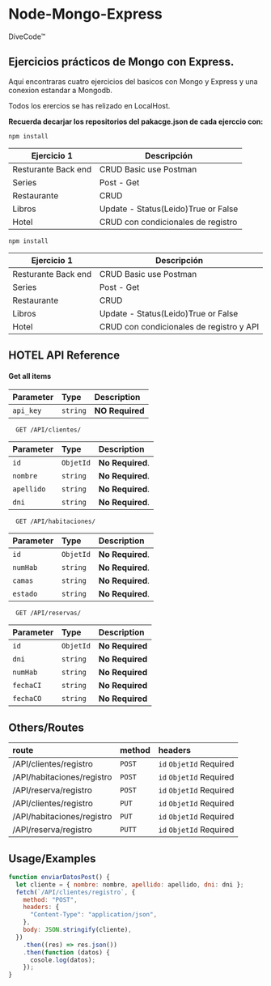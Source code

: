 
# Node-Mongo-Express



DiveCode&trade;

## **Ejercicios prácticos de Mongo con Express.**


Aquí encontraras cuatro ejercicios del basicos con Mongo y Express y una conexion estandar a Mongodb.

Todos los erercios se has relizado en LocalHost.




**Recuerda decarjar los repositorios del pakacge.json de cada ejerccio con:**


`npm install`



|  Ejercicio 1 | Descripción  |
| ------------ | ------------ |
| Resturante  Back end  | CRUD Basic use Postman  |
|  Series | Post - Get  |
|  Restaurante | CRUD   |
| Libros  | Update - Status(Leido)True or False   |
| Hotel  | CRUD con condicionales de registro  |


`npm install`



|  Ejercicio 1 | Descripción  |
| ------------ | ------------ |
| Resturante  Back end  | CRUD Basic use Postman  |
|  Series | Post - Get  |
|  Restaurante | CRUD   |
| Libros  | Update - Status(Leido)True or False   |
| Hotel  | CRUD con condicionales de registro y API  |


## HOTEL API Reference

#### Get all items

| Parameter | Type     | Description     |
| :-------- | :------- | :-------------- |
| `api_key` | `string` | **NO Required** |

```http
  GET /API/clientes/
```

| Parameter  | Type      | Description                          |
| :--------- | :-------- | :----------------------------------- |
| `id`       | `ObjetId` | **No Required**.  |
| `nombre`   | `string`  | **No Required**.  |
| `apellido` | `string`  | **No Required**.  |
| `dni`      | `string`  | **No Required**.  |

```http
  GET /API/habitaciones/
```

| Parameter | Type      | Description                          |
| :-------- | :-------- | :----------------------------------- |
| `id`      | `ObjetId` | **No Required**. |
| `numHab`  | `string`  | **No Required**. |
| `camas`   | `string`  | **No Required**. |
| `estado`  | `string`  | **No Required**. |

```http
  GET /API/reservas/
```

| Parameter | Type      | Description                          |
| :-------- | :-------- | :----------------------------------- |
| `id`      | `ObjetId` | **No Required** |
| `dni`     | `string`  | **No Required** |
| `numHab`  | `string`  | **No Required** |
| `fechaCI` | `string`  | **No Required** |
| `fechaCO` | `string`  | **No Required** |

## Others/Routes

| route                      | method | headers                             |
| :------------------------- | :----- | :---------------------------------- |
| /API/clientes/registro     | `POST` |  `id`  `ObjetId`  Required |
| /API/habitaciones/registro | `POST` | `id`  `ObjetId`  Required |
| /API/reserva/registro      | `POST` | `id`  `ObjetId`   Required |
| /API/clientes/registro     | `PUT`  | `id`  `ObjetId`   Required |
| /API/habitaciones/registro | `PUT`  | `id`  `ObjetId`   Required|
| /API/reserva/registro      | `PUTT` | `id`  `ObjetId`   Required |

## Usage/Examples

```javascript
function enviarDatosPost() {
  let cliente = { nombre: nombre, apellido: apellido, dni: dni };
  fetch(`/API/clientes/registro`, {
    method: "POST",
    headers: {
      "Content-Type": "application/json",
    },
    body: JSON.stringify(cliente),
  })
    .then((res) => res.json())
    .then(function (datos) {
      cosole.log(datos);
    });
}
